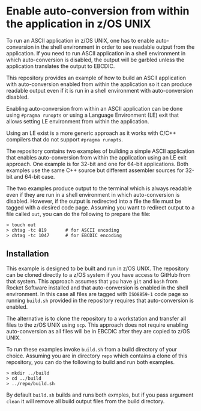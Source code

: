 # Enable auto-conversion from within the application in z/OS UNIX

To run an ASCII application in z/OS UNIX, one has to enable auto-conversion in the shell environment in order to see readable output from the application. If you need to run ASCII application in a shell environment in which auto-conversion is disabled, the output will be garbled unless the application translates the output to EBCDIC.

This repository provides an example of how to build an ASCII application with auto-conversion enabled from within the application so it can produce readable output even if it is run in a shell environment with auto-conversion disabled.

Enabling auto-conversion from within an ASCII application can be done using `#pragma runopts` or using a Language Environment (LE) exit that allows setting LE environment from within the application.

Using an LE exist is a more generic approach as it works with C/C++ compilers that do not support `#pragma runopts`.

The repository contains two examples of building a simple ASCII application that enables auto-conversion from within the application using an LE exit approach. One example is for 32-bit and one for 64-bit applications. Both examples use the same C++ source but different assembler sources for 32-bit and 64-bit case.

The two examples produce output to the terminal which is always readable even if they are run in a shell environment in which auto-conversion is disabled. However, if the output is redirected into a file the file must be tagged with a desired code page. Assuming you want to redirect output to a file called `out`, you can do the following to prepare the file:

```shell
> touch out
> chtag -tc 819       # for ASCII encoding
> chtag -tc 1047      # for EBCDIC encoding
```

## Installation

This example is designed to be built and run in z/OS UNIX. The repository can be cloned directly to a z/OS system if you have access to GitHub from that system. This approach assumes that you have `git` and `bash` from Rocket Software installed and that auto-conversion is enabled in the shell environment. In this case all files are tagged with `ISO8859-1` code page so running `build.sh` provided in the repository requires that auto-conversion is enabled.

The alternative is to clone the repository to a workstation and transfer all files to the z/OS UNIX using `scp`. This approach does not require enabling auto-conversion as all files will be in EBCDIC after they are copied to z/OS UNIX.

To run these examples invoke `build.sh` from a build directory of your choice. Assuming you are in directory `repo` which contains a clone of this repository, you can do the following to build and run both examples.

```shell
> mkdir ../build
> cd ../build
> ../repo/build.sh
```

By default `build.sh` builds and runs both exmples, but if you pass argument `clean` it will remove all build output files from the build directory.
